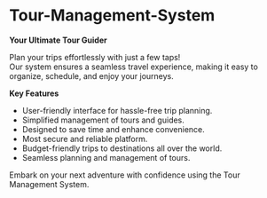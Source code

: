 # Tour-Management-System
**Your Ultimate Tour Guider**

Plan your trips effortlessly with just a few taps!  
Our system ensures a seamless travel experience, making it easy to organize, schedule, and enjoy your journeys.

**Key Features**
- User-friendly interface for hassle-free trip planning.
- Simplified management of tours and guides.
- Designed to save time and enhance convenience.
- Most secure and reliable platform.
- Budget-friendly trips to destinations all over the world.
- Seamless planning and management of tours.
  
Embark on your next adventure with confidence using the Tour Management System.
